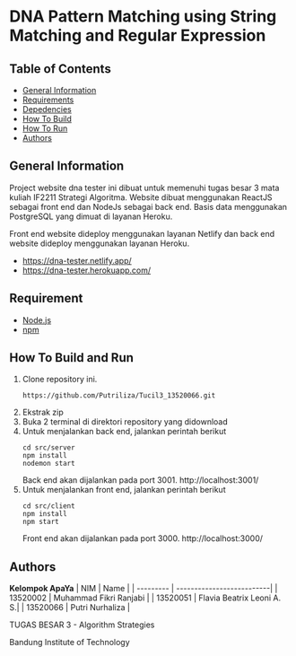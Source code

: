 # DNA Pattern Matching using String Matching and Regular Expression 

## Table of Contents
- [General Information](#general-information)
- [Requirements](#requirement)
- [Depedencies](#depedencies)
- [How To Build](#how-to-build)
- [How To Run](#how-to-run)
- [Authors](#authors)

## General Information
Project website dna tester ini dibuat untuk memenuhi tugas besar 3 mata kuliah IF2211 Strategi Algoritma. Website dibuat menggunakan ReactJS sebagai front end dan NodeJs sebagai back end. Basis data menggunakan PostgreSQL yang dimuat di layanan Heroku.

Front end website dideploy menggunakan layanan Netlify dan back end website dideploy menggunakan layanan Heroku.
- https://dna-tester.netlify.app/
- https://dna-tester.herokuapp.com/


## Requirement
- [Node.js](https://nodejs.org/en/download/)
- [npm](https://docs.npmjs.com/downloading-and-installing-node-js-and-npm)

## How To Build and Run
1. Clone repository ini. 
    ```
    https://github.com/Putriliza/Tucil3_13520066.git
    ```
2. Ekstrak zip
3. Buka 2 terminal di direktori repository yang didownload
4. Untuk menjalankan back end, jalankan perintah berikut
    ```
    cd src/server
    npm install
    nodemon start
    ```
    Back end akan dijalankan pada port 3001. http://localhost:3001/
5. Untuk menjalankan front end, jalankan perintah berikut
    ```
    cd src/client
    npm install
    npm start
    ```
    Front end akan dijalankan pada port 3000. http://localhost:3000/

## Authors

<b>Kelompok ApaYa</b>
| NIM       | Name                      |
| --------- | --------------------------|
| 13520002  | Muhammad Fikri Ranjabi    |
| 13520051  | Flavia Beatrix Leoni A. S.|
| 13520066  | Putri Nurhaliza           |

TUGAS BESAR 3 - Algorithm Strategies

Bandung Institute of Technology